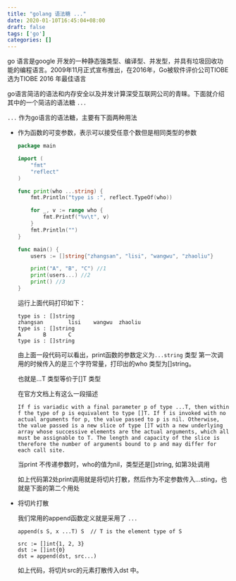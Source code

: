 ```yaml
---
title: "golang 语法糖 ..."
date: 2020-01-10T16:45:04+08:00
draft: false
tags: ['go']
categories: []
---
```


go 语言是google 开发的一种静态强类型、编译型、并发型，并具有垃圾回收功能的编程语言。2009年11月正式宣布推出，在2016年，Go被软件评价公司TIOBE 选为TIOBE 2016 年最佳语言

go语言简洁的语法和内存安全以及并发计算深受互联网公司的青睐。下面就介绍其中的一个简洁的语法糖 `...`

`...` 作为go语言的语法糖，主要有下面两种用法

* 作为函数的可变参数，表示可以接受任意个数但是相同类型的参数
    ```go
    package main

    import (
        "fmt"
        "reflect"
    )

    func print(who ...string) {
        fmt.Println("type is :", reflect.TypeOf(who))

        for _, v := range who {
            fmt.Printf("%v\t", v)
        }
        fmt.Println("")
    }

    func main() {
        users := []string{"zhangsan", "lisi", "wangwu", "zhaoliu"}

        print("A", "B", "C") //1
        print(users...) //2
        print() //3
    }
    ```

    运行上面代码打印如下：

    ```
    type is : []string
    zhangsan        lisi    wangwu  zhaoliu
    type is : []string
    A       B       C
    type is : []string
    ```

    由上面一段代码可以看出，print函数的参数定义为`...string` 类型 第一次调用的时候传入的是三个字符常量，打印出的who 类型为[]string。

    也就是...T 类型等价于[]T 类型

    在官方文档上有这么一段描述
    ```
    If f is variadic with a final parameter p of type ...T, then within f the type of p is equivalent to type []T. If f is invoked with no actual arguments for p, the value passed to p is nil. Otherwise, the value passed is a new slice of type []T with a new underlying array whose successive elements are the actual arguments, which all must be assignable to T. The length and capacity of the slice is therefore the number of arguments bound to p and may differ for each call site. 
    ```

    当print 不传递参数时，who的值为nil，类型还是[]string, 如第3处调用

    如上代码第2处print调用就是将切片打散，然后作为不定参数传入...sting，也就是下面的第二个用处

* 将切片打散

    我们常用的append函数定义就是采用了 `...`

    `append(s S, x ...T) S  // T is the element type of S`

    ```
    src := []int{1, 2, 3}
    dst := []int{0}
    dst = append(dst, src...)
    ```
    如上代码，将切片src的元素打散传入dst 中。
    